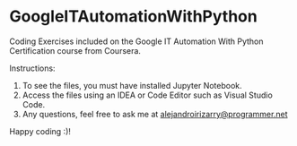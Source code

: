 # GoogleITAutomationWithPython
Coding Exercises included on the Google IT Automation With Python Certification course from Coursera.

Instructions:
  1. To see the files, you must have installed Jupyter Notebook.
  2. Access the files using an IDEA or Code Editor such as Visual Studio Code.
  3. Any questions, feel free to ask me at alejandroirizarry@programmer.net 
  
  Happy coding :)!

